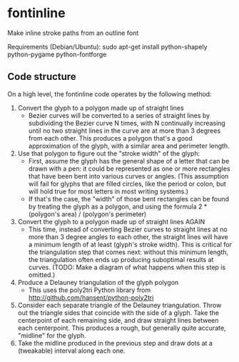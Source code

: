 fontinline
==========

Make inline stroke paths from an outline font

Requirements (Debian/Ubuntu):
    sudo apt-get install python-shapely python-pygame python-fontforge

Code structure
--------------

On a high level, the fontinline code operates by the following method:

1. Convert the glyph to a polygon made up of straight lines
   * Bezier curves will be converted to a series of straight lines by subdividing the Bezier curve N times, with N continually increasing until no two straight lines in the curve are at more than 3 degrees from each other. This produces a polygon that's a good approximation of the glyph, with a similar area and perimeter length.
1. Use that polygon to figure out the "stroke width" of the glyph:
   * First, assume the glyph has the general shape of a letter that can be drawn with a pen: it could be represented as one or more rectangles that have been bent into various curves or angles. (This assumption will fail for glyphs that are filled circles, like the period or colon, but will hold true for most letters in most writing systems.)
   * If that's the case, the "width" of those bent rectangles can be found by treating the glyph as a polygon, and using the formula 2 * (polygon's area) / (polygon's perimeter)
1. Convert the glyph to a polygon made up of straight lines AGAIN
   * This time, instead of converting Bezier curves to straight lines at no more than 3 degree angles to each other, the straight lines will have a minimum length of at least (glyph's stroke width). This is critical for the triangulation step that comes next: without this minimum length, the triangulation often ends up producing suboptimal results at curves. (TODO: Make a diagram of what happens when this step is omitted.)
1. Produce a Delauney triangulation of the glyph polygon
   * This uses the poly2tri Python library from http://github.com/hansent/python-poly2tri
1. Consider each separate triangle of the Delauney triangulation. Throw out the triangle sides that coincide with the side of a glyph. Take the centerpoint of each remaining side, and draw straight lines between each centerpoint. This produces a rough, but generally quite accurate, "midline" for the glyph.
1. Take the midline produced in the previous step and draw dots at a (tweakable) interval along each one.
